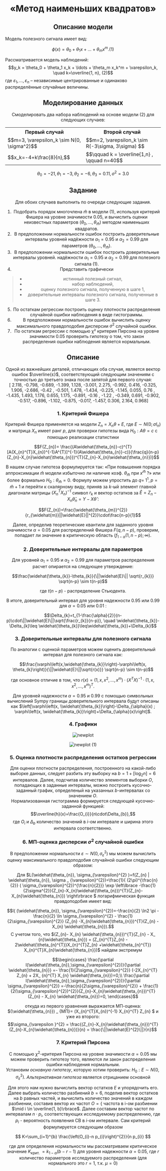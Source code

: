 <center>
  
# «Метод наименьших квадратов»  
## Описание модели
</center>

Модель полезного сигнала имеет вид:

$$\phi(x) = \theta_0 + \theta_1 x + \ldots + \theta_m x^m.(1)$$ 

Рассматривается модель наблюдений:
$$y_k = \theta_0 + \theta_1 x_k + \ldots + \theta_m x_k^m + \varepsilon_k, \quad k=\overline{1, n}, (2)$$
где $\varepsilon_1, \ldots, \varepsilon_n$  – независимые центрированные и одинаково распределённые случайные величины.
<center>

## Моделирование данных
Смоделировать два набора наблюдений на основе модели (2) для следующих случаев:

<table align="center">
    <tr>
        <th>Первый случай</th>
        <th>Второй случай</th>
    </tr>
    <tr>
        <td>$$m=3, \varepsilon_k \sim N(0, \sigma^2)$$</td>
        <td>$$m=2, \varepsilon_k \sim R(-3\sigma, 3\sigma) $$</td>
    </tr>
    <tr>
        <td>$$x_k=-4+k\frac{8}{n},$$</td>
        <td>$$\qquad k = \overline{1,n} , \qquad n=40$$</td>
    </tr>
</table> 

$$\theta_0 = -21, \theta_1 = -3, \theta_2 = -6, \theta_3 = 0.11, \sigma^2 = 3.0$$

## Задание
Для обоих случаев выполнить по очереди следующие задания.
1. Подобрать порядок многочлена $\hat{m}$ в модели (1), используя критерий Фишера на уровне значимости 0.05, и вычислить оценки неизвестных параметров $(\theta_0, \ldots, \theta_{\hat{m}})$ методом наименьших квадратов.
2. В предположении нормальности ошибок построить доверительные интервалы уровней
надёжности $\alpha_1 = 0.95$ и $\alpha_2 = 0.99$ для параметров $(\theta_0, \ldots, \theta_{\hat{m}})$.
3. В предположении нормальности ошибок построить доверительные интервалы уровней.
надёжности $\alpha_1 = 0.95$ и $\alpha_2 = 0.99$ для полезного сигнала (1).
4. Представить графически
> - истинный полезный сигнал,
> - набор наблюдений,
> - оценку полезного сигнала, полученную в шаге 1,
> - доверительные интервалы полезного сигнала, полученные в шаге 3.

5. По остаткам регрессии построить оценку плотности распределения случайной ошибки
наблюдения в виде гистограммы.
6. В предположении нормальности ошибок вычислить оценку максимального правдоподобия
дисперсии $\sigma^2$ случайной ошибки.
7. По остаткам регрессии с помощью &chi;² критерия Пирсона на уровне значимости 0.05 проверить
гипотезу о том, что закон распределения ошибки наблюдения является нормальным.

## Описание

Одной из важнейших деталей, отличающих оба случая, является вектор ошибок $\overline{ε}$, соответствующий следующим значениям с точностью до
третьего знака после запятой для первого случая:\
[ 2.118, -0.798, -0.689, -1.399,  1.128, -3.001,  2.275, -0.992,
        0.416, -0.325,  1.906, -2.686, -0.42 , -0.501,  1.478, -1.434,
       -0.225, -1.145,  0.055,  0.76 , -1.435,  1.493,  1.176,  0.655,
        1.175, -0.891, -0.16 , -1.22 , -0.349,  0.691, -0.902, -0.517,
       -0.896, -1.102, -0.875, -0.017, -1.457,  0.306,  2.164,  0.968]

### 1. Критерий Фишера

Критерий Фишера применяется на модели $Z_{n} = X_{n}\theta + E$, где $E ∼ N (0; σI_{n})$ и матрица $X_{n}$ имеет ранг $p$, для проверки гипотезы вида $H_{0}: A\theta = c$ с помощью реализации статистики

$$F(Z_{n})= \frac{(A\widehat{\theta_{n}}-c)^{T}[A(X_{n}^{T}X_{n})^{-1}A^{T}]^{-1}(A\widehat{\theta_{n}}-c)}{\frac{q}{n-p}(Z_{n}-X_{n}\widehat{\theta_{n}})^{T}(Z_{n}-X_{n}\widehat{\theta_{n}})}$$

В нашем случае гипотеза формулируется так: «При повышения порядка аппроксимации $\widehat{m}$ модели избыточно ли наличие коэф. $\theta_{\widehat{m}}$ при $x^{\widehat{m}}$ ?» или более формально $H_{0}: \theta_{\widehat{m}}=0$. Формулу можем упростить до $q=$ $1^{1}, p=\widehat{m}+1$ и перейти к скалярному виду, приняв за $k$-ый элемент главной диагонали матрицы $\left(X_{n}^{T} X_{n}\right)^{-1}$ символ $r_{k}$ и вектор остатков за $\widehat{E}=Z_{n}-X_{n} \widehat{\theta}_{n}=Y-X \widehat{\theta}$ :


$$F(Z_{n})=\frac{\widehat{\theta_{m}}^{2}}{r_{\widehat{m}}||\widehat{E}||^{2}}\cdot\frac{n-p}{1}$$


Далее, определив теоретические квантили для заданного уровня значимости $\alpha=0.05$ для распределений Фишера $F(q, n-p)$, проверим, попадает ли значение в критическую область $\left(f_{1-\alpha}(1, n-p) ; \infty\right)$.


### 2. Доверительные интервалы для параметров

Для уровней $\alpha_{1}=0.95$ и $\alpha_{2}=0.99$ для параметров распределения расчет опирается на следующее утверждение:

$$\frac{\widehat{\theta_{k}}-\theta_{k}}{\||\widehat{E}\|| \sqrt{r_{k}}} \sqrt{n-p} \sim t(n-p)$$

где $t(n-p)$ - распределение Стьюдента.

В итоге, доверительный интервал для уровня надежности 0.95 или 0.99 для $\alpha=0.05$ или $0.01$ :

$$\Delta_{k}=t_{1-\frac{\alpha}{2}}(n-p)\cdot\||\widehat{E}\||\sqrt{\frac{r_{k}}{n-p}}, \quad \widehat{\theta_{k}}-\Delta_{k}\leq \widehat{\theta_{k}}\leq\widehat{\theta_{k}}+\Delta_{k}$$

### 3. Доверительные интервалы для полезного сигнала 

По аналогии с оценкой параметров можем оценить доверительный интервал для полезного сигнала как:

$$\frac{\varphi\left(x,\widehat{\theta_{k}}\right)-\varphi\left(x, \theta_{k}\right)}{\||\widehat{E}\||\sqrt{r(x)}} \sqrt{n-p} \sim t(n-p)$$

где основное отличие в том, что $r(x)=\left(1, x, x^{2}, \ldots, x^{m}\right) \cdot\left(X^{T} X\right)^{-1} \cdot\left(1, x, x^{2}, \ldots, x^{m}\right)^{T}$.

Для уровней надежности $\alpha=0.95$ и $0.99$ с помощью символьных вычислений Sympу границы доверительного интервала будут описаны как 
$\left[\varphi\left(x, \\widehat{\theta_{k}}\right)-\Delta_{\alpha}(x) ; \varphi\left(x, \widehat{\theta_{k}}\right)+\Delta_{\alpha}(x)\right]$.

### 4. Графики

![newplot](https://github.com/MrCrashh/Least-Squares-Estimation/assets/80788354/37616270-1647-49d2-97cb-6bceac6f0f26)

![newplot (1)](https://github.com/MrCrashh/Least-Squares-Estimation/assets/80788354/8ae75628-710f-49cf-a5a7-f3b88ee80c1a)


### 5. Оценка плотности распределения остатков регрессии
Для оценки плотности распределения, построенного на какой-либо выборке данных, следует разбить эту выборку на $b=1+[\log_{2}n]=6$
 интервалов. Далее, подсчитав количество элементов выборки $O$, попадающих в заданные интервалы, можно построить кусочно-заданный график,
определеный на указанных $b$-интервалах со значением $O$.\
Нормализованная гистограмма формируется следующей кусочно-заданной функцией: \
$$\overline{h}(x)=\frac{O_{i}}{n\cdot\Delta_{b}},$$ 
где $O_{i}$ и $\Delta_{b}$ количество значений в $i$-ом интервале и ширина этого интервала соответственно.

### 6. МП-оценка дисперсии $σ^{2}$ случайной ошибки

В предположении нормальности $ε ∼ N (0, \sigma_{\varepsilon}^{2})$ мы можем вычислить оценку максимального правдоподобия случайной ошибки следующим образом:

Для
$L(\widehat{\theta_{n}}, \sigma_{\varepsilon}^{2} )=f(Z_{n} | \widehat{\theta_{n}},  \sigma _ {\varepsilon}^{2})=\frac{1}{
(2\pi)^{\frac{n}{2}} ( \sigma_{\varepsilon}^{2})^{\frac{n}{2}}} \exp  \left\lbrace -\frac{1}{2\sigma^{2}}(Z_{n}-X_{n}\widehat{\theta_{n}})^{T}(Z_{n}-X_{n}\widehat{\theta_{n}}) \right\rbrace $ 
логарифмическая функция правдоподобия имеет вид:

$$l( (\widehat{\theta_{n}}, \sigma_{\varepsilon}^{2})=-\frac{n}{2} \ln2 \pi - \frac{n}{2} \ln  \sigma_{\varepsilon}^{2}  - \frac{1}{2\sigma_{\varepsilon}^{2}} (Z_{n} -X_{n}\widehat{\theta_{n}})^{T}(Z_{n} -X_{n} \widehat{\theta_{n}}).$$
С учетом того, что $(Z_{n}- X_{n} \widehat{\theta_{n}})^{T}(Z_{n} - X_ {n}\widehat{\theta_{n}}) = (Z_{n}^{T}Z_{n} - 2\widehat{\theta_{n}^{T}}X_{n}^{T}Z_{n} +\widehat{\theta_{n}^{T}} X_{n}^{T}X_{n}\widehat{\theta_{n}})$ найдем экстремум

$$\begin{cases}
\frac{\partial l(\widehat{\theta_{n}},\sigma_{\varepsilon}^{2})}{\partial \widehat{\theta_{n}}}  =-  \frac{1}{2\sigma_{\varepsilon}^{2}} (-2X_{n}^{T} Z_{n}  +  2X_ {n}^{T} X_{n} \widehat{\theta_{n}})=0,\\
\frac{\partial l(\widehat{\theta_{n}},\sigma_{\varepsilon}^{2})}{\partial \sigma_{\varepsilon}^{2}} =-\frac{n}{2\sigma_{\varepsilon}^{2}} + \frac{1}{2(\sigma_{\varepsilon}^{2})^{2}}(Z_{n}-X_{n}\widehat{\theta_{n}})^{T}(Z_{n} - X_{n} \widehat{\theta_{n}})=0,
\end{cases}$$

откуда из первого уравнения выражается МП-оценка:  $(\widehat{\theta_{n}}) _ {МП}= (X_{n}^{T}X_{n})^{-1} X_{n}^{T} Z_{n} $ и уже из второго:  
$$\sigma_{\varepsilon }^{2} = \frac{(Z_{n}-X_{n}\widehat{\theta_{n}})^{T}(Z_{n}-X_{n}\widehat{\theta_{n}})}{n} = \frac{\||\widehat{E}^{2}\||}{n}$$

### 7. Критерий Пирсона
С помощью $\chi^{2}$-критерия Пирсона на уровне значимости $α = 0.05$ мы можем проверить гипотезу того, являются ли закон распределения ошибки наблюдения нормальным.\
Установим *основную гипотезу*, которую хотим проверить: $H_{0} : E ∼ N(0, σ^{2}_{\varepsilon})$. *Альтернативная гипотеза* является отрицанием основной

Для этого нам нужно вычислить вектор остатков $E$ и упорядочить его. Далее выбрать количество разбиений $b=6$, поделив вектор остатков на $b$ равных частей, и вычислить количество значений в каждом разбиении, составив вектор их частот $O=\lbrace$ частота в і-ом разбиении $\mid i \in \overline{1, b}\rbrace$. Далее составим вектор частот по интервалам $n \cdot p_{i}$, соответствующих исследуемому распределению, где $p_{i}$ - вероятность появления СВ в $i$-ом интервале. Сам критерий формулируется следующим образом

$$
K=\sum_{i=1}^{b} \frac{\left(O_{i}-n p_{i}\right)^{2}}{n p_{i}}
$$

где для определения нормальности мы рассматриваем критическое значение $K_{\text {крит. }}=k_{1-\alpha}(b-r-1)$ для уровня надежности $\alpha=0.05$, где $r$ количество параметров исследуемого распределения (для нормального это $r=1$, т.к. $\mu=0$)
